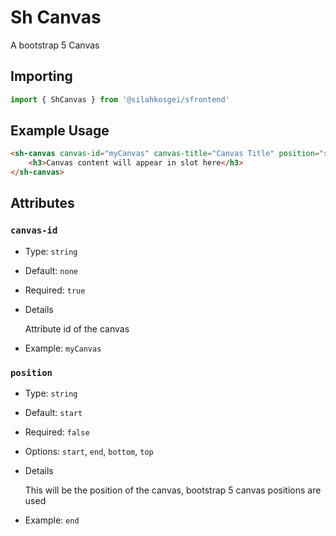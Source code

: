 # Sh Canvas

A bootstrap 5 Canvas

## Importing

```javascript
import { ShCanvas } from '@silahkosgei/sfrontend'
```

## Example Usage
```html
<sh-canvas canvas-id="myCanvas" canvas-title="Canvas Title" position="start">
    <h3>Canvas content will appear in slot here</h3>
</sh-canvas>
```

## Attributes

### `canvas-id`

- Type: `string`
- Default: `none`
- Required: `true`
- Details
    
    Attribute id of the canvas
- Example: `myCanvas`

### `position`

- Type: `string`
- Default: `start`
- Required: `false`
- Options: `start`, `end`, `bottom`, `top`
- Details

    This will be the position of the canvas, bootstrap 5 canvas positions are used
- Example: `end`
